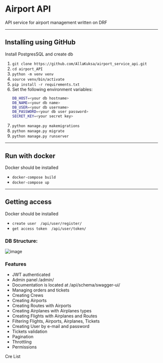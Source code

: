 # Airport API
API service for airport management written on DRF
___
## Installing using GitHub
Install PostgresSQL and create db

1. `git clone https://github.com/AllaKuksa/airport_service_api.git`
2. `cd airport_API`
3. `python -m venv venv`
4. `source venv/bin/activate`
5. `pip install -r requirements.txt`
6. Set the following environment variables:
   ```sh
   DB_HOST=<your db hostname>
   DB_NAME=<your db name>
   DB_USER=<your db username>
   DB_PASSWORD=<your db user password>
   SECRET_KEY=<your secret key>
7. `python manage.py makemigrations`
8. `python manage.py migrate`
9. `python manage.py runserver`
___
## Run with docker
Docker should be installed
- `docker-compose build`
- `docker-compose up`
___
## Getting access
Docker should be installed
 - `create user  /api/user/register/`
 - `get access token  /api/user/token/`
### DB Structure:
![image](https://raw.githubusercontent.com/AllaKuksa/airport_service_api/develop/airport.png)
### Features
 - JWT authenticated
 - Admin panel /admin/
 - Documentation is located at /api/schema/swagger-ui/
 - Managing orders and tickets
 - Creating Crews
 - Creating Airports
 - Creating Routes with Airports
 - Creating Airplanes with Airplanes types
 - Creating Flights with Airplanes and Routes
 - Filtering Flights, Airports, Airplanes, Tickets
 - Creating User by e-mail and password
 - Tickets validation
 - Pagination
 - Throttling
 - Permissions

Cre List
